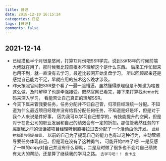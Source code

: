 ```yaml
---
title: 日记
date: 2018-12-10 16:15:24
categories: 日记
tags: [日记]
comments: false
---
```



## 2021-12-14

- 已经摸鱼半个月很是悠闲，打算12月份吧SSR学完，说到`SSR`18年的时候前端大佬就在用了，那时候我比较菜根本不理解这个是什么东西。
后来工作忙起来也用不到，就一直没有去学习，最近比较闲开始复盘学习。 所以回顾起来还是感觉自己能力不足，早就应用的技术这么晚才涉及。
- 昨天按照官网把SSR整个看了一遍一脸懵逼，虽然懂得原理但是不知道为啥要这么做，及时解释了也是牵强接受。既然官网已看完，接下来打算找demo代码来深入学习，
看能否让自己真正的理解SSR。
- 今天下属来管我要任务，任务分配并不归自己管，归项目经理统一分配。不知道为什么最近项目经理并没有给我分配任何任务，不知道是好是坏，但是对于我个人来说是件好事，
因为我可以学习自己想学的，有技能提升的空间，但是对于在贵公司的职业发展和自己的绩效会有一定的折扣。那位管我然任务的`下属`跟我之间的谈话被项目经理听到直接拉过去分配了一个活动由他开发。
`此精神和勇气很是敬佩`， 以前的自己为了提现自己的能力也有过这种行为，主动管领导要任务体现自己。但是现在没有了这种勇气，
可能开始`内卷`了吧!  一是反感了一味的copy对自己并没有什么帮助，二是及时做了很多也不会对自己绩效有太大的帮助，还是算了继续我的学习之路。
`去学习吧！！ 皮卡丘`



